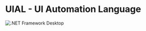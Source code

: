 # UIAL - UI Automation Language

![.NET Framework Desktop](https://github.com/Remi05/scenarioscripting/workflows/.NET%20Framework%20Desktop/badge.svg)

